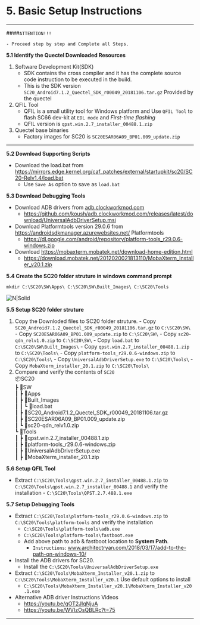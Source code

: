 # 5. Basic Setup Instructions

------------
####`ATTENTION!!!`
```warning
- Proceed step by step and Complete all Steps.
```
__5.1 Identify the Quectel Downloaded Resources__
   
   1. Software Development Kit(SDK)
      - SDK contains the cross compiler and it has the complete source code instruction to be executed in the build.
      - This is the SDK version `SC20_Android7.1.2_Quectel_SDK_r00049_20181106.tar.gz` Provided by the quectel
   2. QFIL Tool
      - QFIL is a small utility tool for Windows platform and Use `QFIL Tool` to flash SC66 dev-kit at `EDL mode` and _First-time flashing_ 
      - QFIL version is `qpst.win.2.7_installer_00488.1.zip` 
   3. Quectel base binaries
      - Factory images for SC20 is `SC20ESAR06A09_BP01.009_update.zip`

------------

__5.2 Download Supporting Scripts__
  - Download the load.bat from <a href="https://mirrors.edge.kernel.org/caf_patches/external/startupkit/sc20/SC20-Relv1.4/load.bat" target="_blank">https://mirrors.edge.kernel.org/caf_patches/external/startupkit/sc20/SC20-Relv1.4/load.bat</a>
    - Use `Save As` option to save as `load.bat`

__5.3 Download Debugging Tools__ 
  - Download ADB drivers from <a href="https://adb.clockworkmod.com/" target="_blank"> adb.clockworkmod.com </a>
    - <a href="https://github.com/koush/adb.clockworkmod.com/releases/latest/download/UniversalAdbDriverSetup.msi" target="_blank">https://github.com/koush/adb.clockworkmod.com/releases/latest/download/UniversalAdbDriverSetup.msi </a>
  - Download Platformtools version 29.0.6 from <a href="https://androidsdkmanager.azurewebsites.net/Platformtools" target="_blank"> https://androidsdkmanager.azurewebsites.net/   Platformtools </a>
    - <a href="https://dl.google.com/android/repository/platform-tools_r29.0.6-windows.zip" target="_blank">https://dl.google.com/android/repository/platform-tools_r29.0.6-windows.zip</a>
  - Download  <a href="https://mobaxterm.mobatek.net/download-home-edition.html" target="_blank">https://mobaxterm.mobatek.net/download-home-edition.html</a>
    - <a href="https://download.mobatek.net/2012020021813110/MobaXterm_Installer_v20.1.zip" target="_blank">https://download.mobatek.net/2012020021813110/MobaXterm_Installer_v20.1.zip</a>

__5.4 Create the SC20 folder struture in windows command prompt__

 ```console
 mkdir C:\SC20\SW\Apps\ C:\SC20\SW\Built_Images\ C:\SC20\Tools
 ```

![N|Solid](../pics/SC20/sc20-file-format.jpg)

__5.5 Setup SC20 folder struture__

   1. Copy the Downloded files to SC20 folder struture. 
    - Copy `SC20_Android7.1.2_Quectel_SDK_r00049_20181106.tar.gz` to `C:\SC20\SW\`
    - Copy `SC20ESAR06A09_BP01.009_update.zip` to `C:\SC20\SW\`
    - Copy `sc20-qdn_relv1.0.zip` to `C:\SC20\SW\`
    - Copy `load.bat` to `C:\SC20\SW\Built_Images\`
    - Copy `qpst.win.2.7_installer_00488.1.zip` to `C:\SC20\Tools\`
    - Copy `platform-tools_r29.0.6-windows.zip` to `C:\SC20\Tools\`
    - Copy `UniversalAdbDriverSetup.exe` to `C:\SC20\Tools\`
    - Copy `MobaXterm_installer_20.1.zip` to `C:\SC20\Tools\`
   2. Compare and verify the contents of `SC20`<br>
    📦SC20<br>
    ┣ 📂SW<br>
    ┃ ┣ 📂Apps<br>
    ┃ ┣ 📂Built&#95;Images<br>
    ┃ ┃ ┗ 📜load.bat<br>
    ┃ ┣ 📜SC20&#95;Android7.1.2&#95;Quectel&#95;SDK&#95;r00049&#95;20181106.tar.gz<br>
    ┃ ┣ 📜SC20ESAR06A09&#95;BP01.009&#95;update.zip<br>
    ┃ ┗ 📜sc20-qdn&#95;relv1.0.zip<br>
    ┗ 📂Tools<br>
    ┃ ┣ 📜qpst.win.2.7&#95;installer&#95;00488.1.zip<br>
    ┃ ┣ 📜platform-tools&#95;r29.0.6-windows.zip<br>
    ┃ ┣ 📜UniversalAdbDriverSetup.exe<br>
    ┃ ┣ 📜MobaXterm&#95;installer&#95;20.1.zip<br>

__5.6 Setup QFIL Tool__
   - Extract `C:\SC20\Tools\qpst.win.2.7_installer_00488.1.zip` to `C:\SC20\Tools\qpst.win.2.7_installer_00488.1` and verify the installation
    - `C:\SC20\Tools\QPST.2.7.488.1.exe`

__5.7 Setup Debugging Tools__
- Extract `C:\SC20\Tools\platform-tools_r29.0.6-windows.zip` to `C:\SC20\Tools\platform-tools` and verify the installation
    - `C:\SC20\Tools\platform-tools\adb.exe`
    - `C:\SC20\Tools\platform-tools\fastboot.exe`
    - Add above path to adb & fastboot location to __System Path__.
        - `Instructions`: <a href="https://www.architectryan.com/2018/03/17/add-to-the-path-on-windows-10/" target="_blank">www.architectryan.com/2018/03/17/add-to-the-path-on-windows-10/</a>
- Install the ADB drivers for SC20.
    - Install the `C:\SC20\Tools\UniversalAdbDriverSetup.exe`
- Extract `C:\SC20\Tools\MobaXterm_Installer_v20.1.zip` to `C:\SC20\Tools\MobaXterm_Installer_v20.1` Use default options to install
    - `C:\SC20\Tools\MobaXterm_Installer_v20.1\MobaXterm_Installer_v20.1.exe`
- Alternative ADB driver Instructions Videos
    - <a href="https://youtu.be/gOT2JlqNjuA" target="_blank">https://youtu.be/gOT2JlqNjuA</a>
    - <a href="https://youtu.be/WVIzOsQBLRc?t=75" target="_blank">https://youtu.be/WVIzOsQBLRc?t=75</a>
  

------------